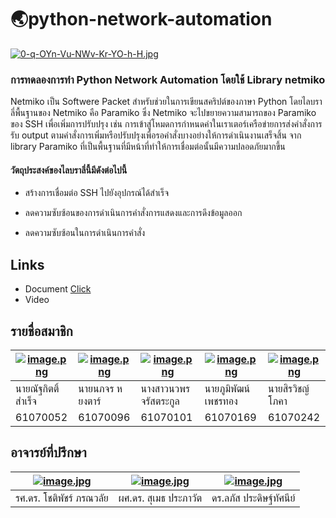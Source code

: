 # 🌏python-network-automation
[![0-q-OYn-Vu-NWv-Kr-YO-h-H.jpg](https://i.postimg.cc/qMcJ5TBz/0-q-OYn-Vu-NWv-Kr-YO-h-H.jpg)](https://postimg.cc/XpJ6rtCb)

### การทดลองการทำ Python Network Automation โดยใช้ Library netmiko

Netmiko เป็น Softwere Packet สำหรับช่วยในการเขียนสคริปต์ของภาษา Python โดยไลบราลี่พื้นฐานของ Netmiko คือ Paramiko ซึ่ง Netmiko จะไปขยายความสามารถของ Paramiko ของ SSH เพื่อเพิ่มการปรับปรุง เช่น การเข้าสู่โหมดการกำหนดค่าในเราเตอร์เครือข่ายการส่งคำสั่งการรับ output ตามคำสั่งการเพิ่มหรือปรับปรุงเพื่อรอคำสั่งบางอย่างให้การดำเนินงานเสร็จสิ้น จาก library Paramiko ที่เป็นพื้นฐานที่มีหน้าที่ทำให้การเชื่อมต่อนั้นมีความปลอดภัยมากขึ้น

#### วัตถุประสงค์ของไลบราลี่นี้มีดังต่อไปนี้

- สร้างการเชื่อมต่อ SSH ไปยังอุปกรณ์ได้สำเร็จ

- ลดความซับซ้อนของการดำเนินการคำสั่งการแสดงและการดึงข้อมูลออก

- ลดความซับซ้อนในการดำเนินการคำสั่ง



## Links
- Document [Click](https://docs.google.com/document/d/1I4SxJBc2LNUBdk7r_aQswfq3Rkdj5-S9vM7eCdGFkbc/edit)
- Video

## รายชื่อสมาชิก

[![image.png](https://i.postimg.cc/sgLKt1Jc/image.png)](https://postimg.cc/rDSS4V30)  | [![image.png](https://i.postimg.cc/SN3M49wJ/image.png)](https://postimg.cc/XpKJcrNb)  |  [![image.png](https://i.postimg.cc/ZqhvBSYm/image.png)](https://postimg.cc/rDQw37tZ) | [![image.png](https://i.postimg.cc/qv2zd5s5/image.png)](https://postimg.cc/NKfg6bP6)  | [![image.png](https://i.postimg.cc/Njvjbk37/image.png)](https://postimg.cc/RNGmZKVN)
----- | ----- | ----- | ----- | -----
นายณัฐกิตติ์      สำเร็จ | นายนภจร       หยงตาร์ | นางสาวนวพร    จรัสตระกูล | นายภูมิพัฒน์     เพชรทอง | นายสิรวิชญ์      โภคา 
61070052 | 61070096 | 61070101 | 61070169 | 61070242



## อาจารย์ที่ปรึกษา
[![image.jpg](https://i.postimg.cc/Kvn93Zxc/image.jpg)](https://postimg.cc/Vdk93PJ2) | [![image.jpg](https://i.postimg.cc/FsgZsDV7/image.jpg)](https://postimg.cc/KRjL07V2)  |  [![image.jpg](https://i.postimg.cc/WzcGskDG/image.jpg)](https://postimg.cc/sQKQc14x) 
|----- | ----- | ----- |
| รศ.ดร. โชติพัชร์ ภรณวลัย | ผศ.ดร. สุเมธ ประภาวัต |  ดร.ลภัส ประดิษฐ์ทัศนีย์ |




  
